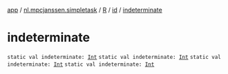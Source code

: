 [app](../../../index.md) / [nl.mpcjanssen.simpletask](../../index.md) / [R](../index.md) / [id](index.md) / [indeterminate](.)

# indeterminate

`static val indeterminate: `[`Int`](https://kotlinlang.org/api/latest/jvm/stdlib/kotlin/-int/index.html)
`static val indeterminate: `[`Int`](https://kotlinlang.org/api/latest/jvm/stdlib/kotlin/-int/index.html)
`static val indeterminate: `[`Int`](https://kotlinlang.org/api/latest/jvm/stdlib/kotlin/-int/index.html)
`static val indeterminate: `[`Int`](https://kotlinlang.org/api/latest/jvm/stdlib/kotlin/-int/index.html)